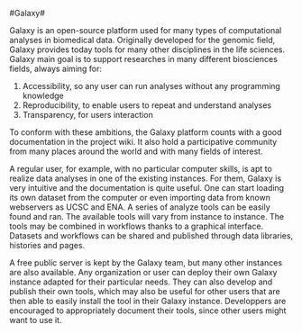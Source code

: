 #Galaxy#

Galaxy is an open-source platform used for many types of computational analyses in biomedical data. Originally developed for the genomic field, Galaxy provides today tools for many other disciplines in the life sciences. Galaxy main goal is to support researches in many different biosciences fields, always aiming for:

1. Accessibility, so any user can run analyses without any programming knowledge
2. Reproducibility, to enable users to repeat and understand analyses
3. Transparency, for users interaction

To conform with these ambitions, the Galaxy platform counts with a good documentation in the project wiki. It also hold a participative community from many places around the world and with many fields of interest. 

A regular user, for example, with no particular computer skills, is apt to realize data analyses in one of the existing instances. For them, Galaxy is very intuitive and the documentation is quite useful. One can start loading its own dataset from the computer or even importing data from known webservers as UCSC and ENA. A series of analyze tools can be easily found and ran. The available tools will vary from instance to instance. The tools may be combined in workflows thanks to a graphical interface. Datasets and workflows can be shared and published through data libraries, histories and pages.

A free public server is kept by the Galaxy team, but many other instances are also available. Any organization or user can deploy their own Galaxy instance adapted for their particular needs. They can also develop and publish their own tools, which may also be useful for other users that are then able to easily install the tool in their Galaxy instance. Developpers are encouraged to appropriately document their tools, since other users might want to use it. 

